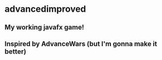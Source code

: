 # advancedimproved
## My working javafx game!
## Inspired by AdvanceWars (but I'm gonna make it better)
